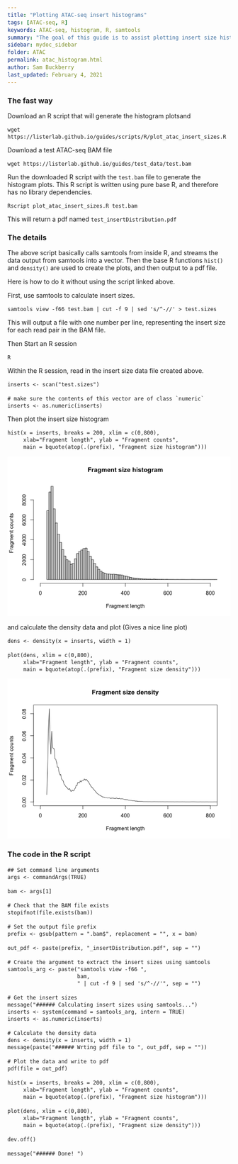 ```yaml
---
title: "Plotting ATAC-seq insert histograms"
tags: [ATAC-seq, R]
keywords: ATAC-seq, histogram, R, samtools
summary: "The goal of this guide is to assist plotting insert size histograms of from aligned ATAC-seq data for the purposes of quality control."
sidebar: mydoc_sidebar
folder: ATAC
permalink: atac_histogram.html
author: Sam Buckberry
last_updated: February 4, 2021
---
```


### The fast way

Download an R script that will generate the histogram plotsand
```
wget https://listerlab.github.io/guides/scripts/R/plot_atac_insert_sizes.R
```

Download a test ATAC-seq BAM file
```
wget https://listerlab.github.io/guides/test_data/test.bam
```

Run the downloaded R script with the `test.bam` file to generate the histogram plots. This R script is written using pure base R, and therefore has no library dependencies. 
```
Rscript plot_atac_insert_sizes.R test.bam
```

This will return a pdf named `test_insertDistribution.pdf`

### The details

The above script basically calls samtools from inside R, and streams the data output from samtools into a vector. Then the base R functions `hist()` and `density()` are used to create the plots, and then output to a pdf file.

Here is how to do it without using the script linked above.

First, use samtools to calculate insert sizes. 
```
samtools view -f66 test.bam | cut -f 9 | sed 's/^-//' > test.sizes
```
This will output a file with one number per line, representing the insert size for each read pair in the BAM file. 

Then Start an R session
```
R
```

Within the R session, read in the insert size data file created above.
```{r}
inserts <- scan("test.sizes")

# make sure the contents of this vector are of class `numeric`
inserts <- as.numeric(inserts)
```


Then plot the insert size histogram
```{r}
hist(x = inserts, breaks = 200, xlim = c(0,800),
     xlab="Fragment length", ylab = "Fragment counts",
     main = bquote(atop(.(prefix), "Fragment size histogram")))
```

![](images/atac_histogram.png)

and calculate the density data and plot (Gives a nice line plot)
```{r}
dens <- density(x = inserts, width = 1)

plot(dens, xlim = c(0,800),
     xlab="Fragment length", ylab = "Fragment counts",
     main = bquote(atop(.(prefix), "Fragment size density")))
```
![](images/atac_density.png)


### The code in the R script
```{r}
## Set command line arguments
args <- commandArgs(TRUE)

bam <- args[1]

# Check that the BAM file exists
stopifnot(file.exists(bam))

# Set the output file prefix
prefix <- gsub(pattern = ".bam$", replacement = "", x = bam)

out_pdf <- paste(prefix, "_insertDistribution.pdf", sep = "")

# Create the argument to extract the insert sizes using samtools
samtools_arg <- paste("samtools view -f66 ",
                      bam,
                      " | cut -f 9 | sed 's/^-//'", sep = "")

# Get the insert sizes
message("###### Calculating insert sizes using samtools...")
inserts <- system(command = samtools_arg, intern = TRUE)
inserts <- as.numeric(inserts)

# Calculate the density data
dens <- density(x = inserts, width = 1)
message(paste("###### Wrting pdf file to ", out_pdf, sep = ""))

# Plot the data and write to pdf 
pdf(file = out_pdf)

hist(x = inserts, breaks = 200, xlim = c(0,800),
     xlab="Fragment length", ylab = "Fragment counts",
     main = bquote(atop(.(prefix), "Fragment size histogram")))

plot(dens, xlim = c(0,800),
     xlab="Fragment length", ylab = "Fragment counts",
     main = bquote(atop(.(prefix), "Fragment size density")))

dev.off()

message("###### Done! ")
```
